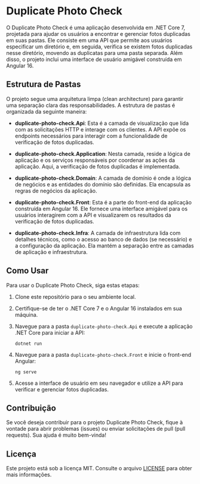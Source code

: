 # Duplicate Photo Check

O Duplicate Photo Check é uma aplicação desenvolvida em .NET Core 7, projetada para ajudar os usuários a encontrar e gerenciar fotos duplicadas em suas pastas. Ele consiste em uma API que permite aos usuários especificar um diretório e, em seguida, verifica se existem fotos duplicadas nesse diretório, movendo as duplicatas para uma pasta separada. Além disso, o projeto inclui uma interface de usuário amigável construída em Angular 16.

## Estrutura de Pastas

O projeto segue uma arquitetura limpa (clean architecture) para garantir uma separação clara das responsabilidades. A estrutura de pastas é organizada da seguinte maneira:

- **duplicate-photo-check.Api**: Esta é a camada de visualização que lida com as solicitações HTTP e interage com os clientes. A API expõe os endpoints necessários para interagir com a funcionalidade de verificação de fotos duplicadas.

- **duplicate-photo-check.Application**: Nesta camada, reside a lógica de aplicação e os serviços responsáveis por coordenar as ações da aplicação. Aqui, a verificação de fotos duplicadas é implementada.

- **duplicate-photo-check.Domain**: A camada de domínio é onde a lógica de negócios e as entidades do domínio são definidas. Ela encapsula as regras de negócios da aplicação.

- **duplicate-photo-check.Front**: Esta é a parte do front-end da aplicação construída em Angular 16. Ele fornece uma interface amigável para os usuários interagirem com a API e visualizarem os resultados da verificação de fotos duplicadas.

- **duplicate-photo-check.Infra**: A camada de infraestrutura lida com detalhes técnicos, como o acesso ao banco de dados (se necessário) e a configuração da aplicação. Ela mantém a separação entre as camadas de aplicação e infraestrutura.

## Como Usar

Para usar o Duplicate Photo Check, siga estas etapas:

1. Clone este repositório para o seu ambiente local.

2. Certifique-se de ter o .NET Core 7 e o Angular 16 instalados em sua máquina.

3. Navegue para a pasta `duplicate-photo-check.Api` e execute a aplicação .NET Core para iniciar a API:

   ```
   dotnet run
   ```

4. Navegue para a pasta `duplicate-photo-check.Front` e inicie o front-end Angular:

   ```
   ng serve
   ```

5. Acesse a interface de usuário em seu navegador e utilize a API para verificar e gerenciar fotos duplicadas.

## Contribuição

Se você deseja contribuir para o projeto Duplicate Photo Check, fique à vontade para abrir problemas (issues) ou enviar solicitações de pull (pull requests). Sua ajuda é muito bem-vinda!

## Licença

Este projeto está sob a licença MIT. Consulte o arquivo [LICENSE](LICENSE) para obter mais informações.